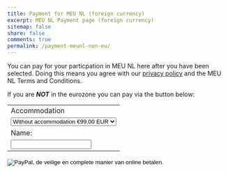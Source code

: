 ```yaml
---
title: Payment for MEU NL (foreign currency)
excerpt: MEU NL Payment page (foreign currency)
sitemap: false
share: false
comments: true
permalink: /payment-meunl-non-eu/
---
```

You can pay for your particpation in MEU NL here after you have been selected. Doing this means you agree with our [privacy policy](https://netherlands.beta-europe.org/privacy-policy) and the MEU NL Terms and Conditions.

If you are ***NOT*** in the eurozone you can pay via the button below:

<form action="https://www.paypal.com/cgi-bin/webscr" method="post" target="_top">
<input type="hidden" name="cmd" value="_s-xclick">
<input type="hidden" name="hosted_button_id" value="EXRDCLVWDMN9A">
<table>
<tr><td><input type="hidden" name="on0" value="Accommodation">Accommodation</td></tr><tr><td><select name="os0">
	<option value="Without accommodation">Without accommodation €99,00 EUR</option>
	<option value="With accommodation">With accommodation €224,00 EUR</option>
</select> </td></tr>
<tr><td><input type="hidden" name="on1" value="Name:">Name:</td></tr><tr><td><input type="text" name="os1" maxlength="200"></td></tr>
</table>
<input type="hidden" name="currency_code" value="EUR">
<input type="image" src="https://www.paypalobjects.com/nl_NL/NL/i/btn/btn_paynowCC_LG.gif" border="0" name="submit" alt="PayPal, de veilige en complete manier van online betalen.">
<img alt="" border="0" src="https://www.paypalobjects.com/nl_NL/i/scr/pixel.gif" width="1" height="1">
</form>
